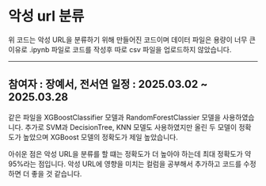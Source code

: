 # 악성 url 분류
위 코드는 악성 URL을 분류하기 위해 만들어진 코드이며
데이터 파일은 용량이 너무 큰 이유로 .ipynb 파일로 코드를 작성후 따로 csv 파일을 업로드하지 않았습니다.

-----------------------------------------------------------------------
참여자 : 장예서, 전서연
일정 : 2025.03.02 ~ 2025.03.28
------------------------------------------------------------------------
같은 파일을 XGBoostClassifier 모델과 RandomForestClassier 모델을 사용하였습니다.
추가로 SVM과 DecisionTree, KNN 모델도 사용하였지만 올린 두 모델이 정확도가 높았으며
XGBoost 모델의 정확도가 제일 높았습니다.


아쉬운 점은 악성 URL을 분류를 할 떄는 정확도가 더 높아야 하는데 최대 정확도가 약 95%라는 점입니다.
악성 URL에 영향을 미치는 컬럼을 공부해서 추가하고 코드를 수정하면 더 좋을 것 같습니다.
